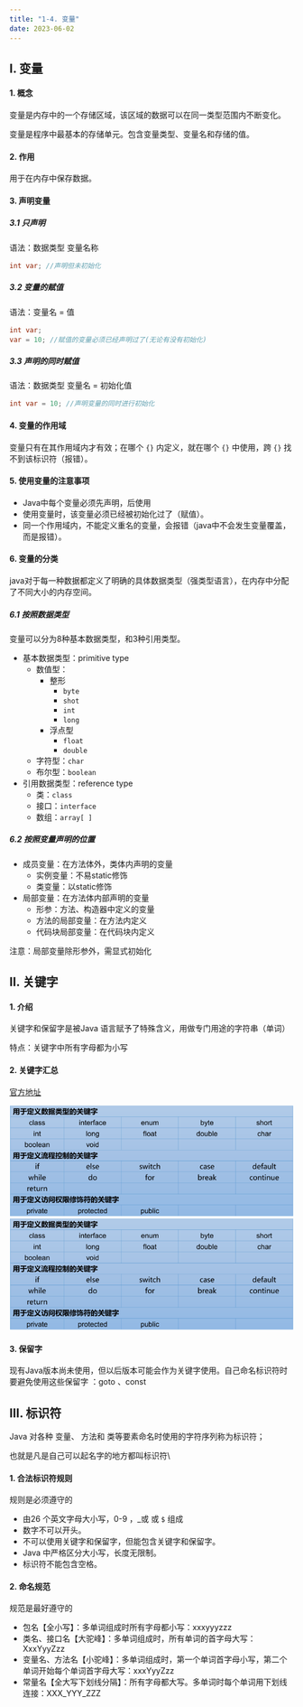 ```yaml
---
title: "1-4. 变量"
date: 2023-06-02
---
```


## Ⅰ. 变量
#### 1. 概念
变量是内存中的一个存储区域，该区域的数据可以在同一类型范围内不断变化。

变量是程序中最基本的存储单元。包含变量类型、变量名和存储的值。

#### 2. 作用
用于在内存中保存数据。

#### 3. 声明变量
##### 3.1 只声明
语法：数据类型 变量名称
```java
int var; //声明但未初始化
```
##### 3.2 变量的赋值
语法：变量名 = 值
```java
int var;
var = 10; //赋值的变量必须已经声明过了(无论有没有初始化)
```
##### 3.3 声明的同时赋值
语法：数据类型 变量名 = 初始化值
```java
int var = 10; //声明变量的同时进行初始化
```

#### 4. 变量的作用域
变量只有在其作用域内才有效；在哪个 `{}` 内定义，就在哪个 `{}` 中使用，跨 `{}` 找不到该标识符（报错）。

#### 5. 使用变量的注意事项
- Java中每个变量必须先声明，后使用
- 使用变量时，该变量必须已经被初始化过了（赋值）。
- 同一个作用域内，不能定义重名的变量，会报错（java中不会发生变量覆盖，而是报错）。

#### 6. 变量的分类
java对于每一种数据都定义了明确的具体数据类型（强类型语言），在内存中分配了不同大小的内存空间。
##### 6.1 按照数据类型
变量可以分为8种基本数据类型，和3种引用类型。
- 基本数据类型：primitive type
    - 数值型：
        - 整形
            - `byte`
            - `shot`
            - `int`
            - `long`
        - 浮点型
            - `float`
            - `double`
    - 字符型：`char`
    - 布尔型：`boolean`
- 引用数据类型：reference type
    - 类：`class`
    - 接口：`interface`
    - 数组：`array[ ]`
##### 6.2 按照变量声明的位置
- 成员变量：在方法体外，类体内声明的变量
    - 实例变量：不易static修饰
    - 类变量：以static修饰
- 局部变量：在方法体内部声明的变量
    - 形参：方法、构造器中定义的变量
    - 方法的局部变量：在方法内定义
    - 代码块局部变量：在代码块内定义

注意：局部变量除形参外，需显式初始化

## Ⅱ. 关键字
#### 1. 介绍
关键字和保留字是被Java 语言赋予了特殊含义，用做专门用途的字符串（单词）

特点：关键字中所有字母都为小写

#### 2. 关键字汇总
[官方地址](https://docs.oracle.com/javase/tutorial/java/nutsandbolts/_keywords.html)

![1-4-1](/img/java/javase/1-4-1.jpg)
![1-4-2](/img/java/javase/1-4-1.jpg)

#### 3. 保留字
现有Java版本尚未使用，但以后版本可能会作为关键字使用。自己命名标识符时要避免使用这些保留字
：goto 、const


## Ⅲ. 标识符
Java 对各种 变量、 方法和 类等要素命名时使用的字符序列称为标识符；

也就是凡是自己可以起名字的地方都叫标识符\
#### 1. 合法标识符规则
规则是必须遵守的
- 由26 个英文字母大小写，0-9 ，_或 或 `$` 组成
- 数字不可以开头。
- 不可以使用关键字和保留字，但能包含关键字和保留字。
- Java 中严格区分大小写，长度无限制。
- 标识符不能包含空格。

#### 2. 命名规范
规范是最好遵守的
- 包名【全小写】：多单词组成时所有字母都小写：xxxyyyzzz
- 类名、接口名【大驼峰】：多单词组成时，所有单词的首字母大写：XxxYyyZzz
- 变量名、方法名【小驼峰】：多单词组成时，第一个单词首字母小写，第二个单词开始每个单词首字母大写：xxxYyyZzz
- 常量名【全大写下划线分隔】：所有字母都大写。多单词时每个单词用下划线连接：XXX_YYY_ZZZ